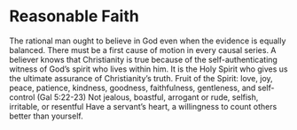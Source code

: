 # Reasonable Faith

The rational man ought to believe in God even when the evidence is equally balanced.
There must be a first cause of motion in every causal series.
A believer knows that Christianity is true because of the self-authenticating witness of God’s spirit who lives within him.
It is the Holy Spirit who gives us the ultimate assurance of Christianity’s truth.
Fruit of the Spirit: love, joy, peace, patience, kindness, goodness, faithfulness, gentleness, and self-control (Gal 5:22-23)
Not jealous, boastful, arrogant or rude, selfish, irritable, or resentful
Have a servant’s heart, a willingness to count others better than yourself.
